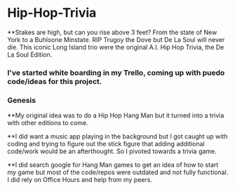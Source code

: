 # Hip-Hop-Trivia

**Stakes are high, but can you rise above 3 feet? From the state of New York to a Buhloone Minstate. RIP Trugoy the Dove but De La Soul will never die. This iconic Long Island trio were the original A.I. Hip Hop Trivia, the De La Soul Edition.

### I've started white boarding in my Trello, coming up with puedo code/ideas for this project. 

[
](https://trello.com/b/6nACwpgC/hip-hip-trivia-de-la-soul-edition)

### Genesis

**My original idea was to do a Hip Hop Hang Man but it turned into a trivia with other editions to come. 

[
](https://trello.com/b/ovk3bmQP/hip-hop-hang-man)
[
](https://www.figma.com/file/ufTzjpA6brYwbedmVONLUN/Untitled?type=whiteboard&node-id=0-1&t=GbfIO7oeBg1f7yYY-0)


**I did want a music app playing in the background but I got caught up with coding and trying to figure out the stick figure that adding additional code/work would be an afterthought. So I pivoted towards a trivia game. 

**I did search google for Hang Man games to get an idea of how to start my game but most of the code/repos were outdated and not fully functional. I did rely on Office Hours and help from my peers. 

[
](https://mushy-square.surge.sh/)


